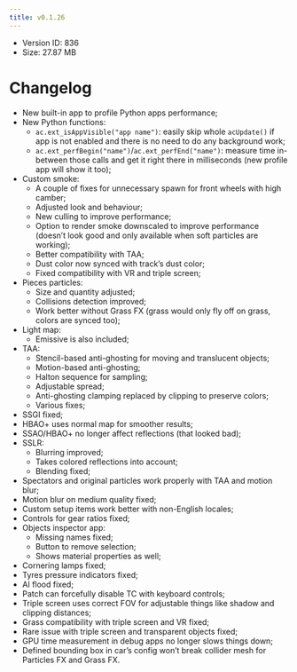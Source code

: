 ```yaml
---
title: v0.1.26
---
```


*   Version ID: 836
*   Size: 27.87 MB

# Changelog

*   New built-in app to profile Python apps performance;
*   New Python functions:
    *   `ac.ext_isAppVisible("app name")`: easily skip whole `acUpdate()` if app is not enabled and there is no need to do any background work;
    *   `ac.ext_perfBegin("name")`/`ac.ext_perfEnd("name")`: measure time in-between those calls and get it right there in milliseconds (new profile app will show it too);
*   Custom smoke:
    *   A couple of fixes for unnecessary spawn for front wheels with high camber;
    *   Adjusted look and behaviour;
    *   New culling to improve performance;
    *   Option to render smoke downscaled to improve performance (doesn’t look good and only available when soft particles are working);
    *   Better compatibility with TAA;
    *   Dust color now synced with track’s dust color;
    *   Fixed compatibility with VR and triple screen;
*   Pieces particles:
    *   Size and quantity adjusted;
    *   Collisions detection improved;
    *   Work better without Grass FX (grass would only fly off on grass, colors are synced too);
*   Light map:
    *   Emissive is also included;
*   TAA:
    *   Stencil-based anti-ghosting for moving and translucent objects;
    *   Motion-based anti-ghosting;
    *   Halton sequence for sampling;
    *   Adjustable spread;
    *   Anti-ghosting clamping replaced by clipping to preserve colors;
    *   Various fixes;
*   SSGI fixed;
*   HBAO+ uses normal map for smoother results;
*   SSAO/HBAO+ no longer affect reflections (that looked bad);
*   SSLR:
    *   Blurring improved;
    *   Takes colored reflections into account;
    *   Blending fixed;
*   Spectators and original particles work properly with TAA and motion blur;
*   Motion blur on medium quality fixed;
*   Custom setup items work better with non-English locales;
*   Controls for gear ratios fixed;
*   Objects inspector app:
    *   Missing names fixed;
    *   Button to remove selection;
    *   Shows material properties as well;
*   Cornering lamps fixed;
*   Tyres pressure indicators fixed;
*   AI flood fixed;
*   Patch can forcefully disable TC with keyboard controls;
*   Triple screen uses correct FOV for adjustable things like shadow and clipping distances;
*   Grass compatibility with triple screen and VR fixed;
*   Rare issue with triple screen and transparent objects fixed;
*   GPU time measurement in debug apps no longer slows things down;
*   Defined bounding box in car’s config won’t break collider mesh for Particles FX and Grass FX.

